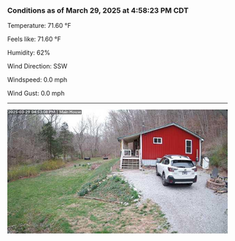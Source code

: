 ### Conditions as of March 29, 2025 at 4:58:23 PM CDT 

Temperature: 71.60 &deg;F

Feels like: 71.60 &deg;F

Humidity: 62%

Wind Direction: SSW

Windspeed: 0.0 mph

Wind Gust: 0.0 mph

---

<img src="./images/latest.jpeg"/>

